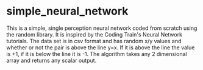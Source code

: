 # simple_neural_network
This is a simple, single perception neural network coded from scratch using the random library. It is inspired by the Coding Train's Neural Network tutorials. 
The data set is in csv format and has random x/y values and whether or not the pair is above the line y=x. If it is above the line the value is +1, if it is below the line it is -1.
The algorithm takes any 2 dimensional array and returns any scalar output.
